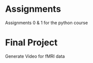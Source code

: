 # Assignments
Assignments 0 & 1 for the python course 

# Final Project
Generate Video for fMRI data


